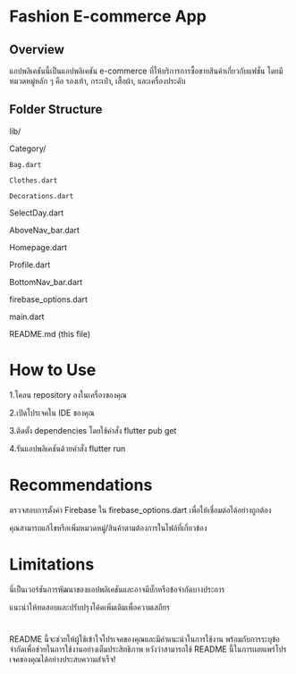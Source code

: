 # Fashion E-commerce App

## Overview

แอปพลิเคชันนี้เป็นแอปพลิเคชัน e-commerce ที่ให้บริการการซื้อขายสินค้าเกี่ยวกับแฟชั่น โดยมีหมวดหมู่หลัก ๆ คือ รองเท้า, กระเป๋า, เสื้อผ้า, และเครื่องประดับ

## Folder Structure

lib/  

  Category/

    Bag.dart
    
    Clothes.dart

    Decorations.dart

SelectDay.dart

AboveNav_bar.dart

Homepage.dart

Profile.dart

BottomNav_bar.dart

firebase_options.dart

main.dart

README.md (this file)

# How to Use
1.โคลน repository ลงในเครื่องของคุณ

2.เปิดโปรเจคใน IDE ของคุณ

3.ติดตั้ง dependencies โดยใช้คำสั่ง flutter pub get

4.รันแอปพลิเคชันด้วยคำสั่ง flutter run


# Recommendations
ตรวจสอบการตั้งค่า Firebase ใน firebase_options.dart เพื่อให้เชื่อมต่อได้อย่างถูกต้อง

คุณสามารถแก้ไขหรือเพิ่มหมวดหมู่/สินค้าตามต้องการในไฟล์ที่เกี่ยวข้อง

# Limitations
นี่เป็นเวอร์ชันการพัฒนาของแอปพลิเคชันและอาจมีบั๊กหรือข้อจำกัดบางประการ

แนะนำให้ทดสอบและปรับปรุงโค้ดเพิ่มเติมเพื่อความเสถียร


#

README นี้จะช่วยให้ผู้ใช้เข้าใจโปรเจคของคุณและมีคำแนะนำในการใช้งาน พร้อมกับการระบุข้อจำกัดเพื่อช่วยในการใช้งานอย่างเต็มประสิทธิภาพ หวังว่าสามารถใช้ README นี้ในการเผยแพร่โปรเจคของคุณได้อย่างประสบความสำเร็จ!
